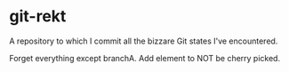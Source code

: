 # git-rekt
A repository to which I commit all the bizzare Git states I've encountered.

Forget everything except branchA.
Add element to NOT be cherry picked.
